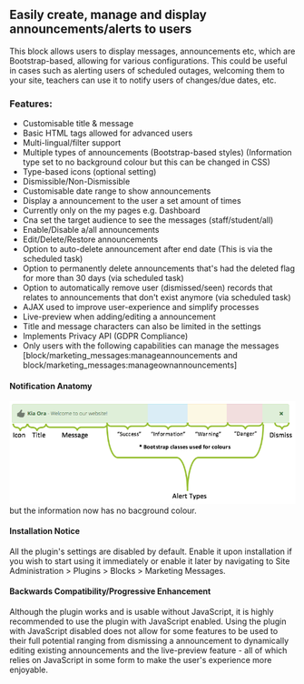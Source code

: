 
## Easily create, manage and display announcements/alerts to users


This block allows users to display messages, announcements etc, which are Bootstrap-based, allowing for various configurations.
This could be useful in cases such as alerting users of scheduled outages, welcoming them to your site, teachers can use it to notify users of changes/due dates, etc.


### Features:

* Customisable title & message
* Basic HTML tags allowed for advanced users
* Multi-lingual/filter support
* Multiple types of announcements (Bootstrap-based styles) (Information type set to no background colour but this can be changed in CSS)
* Type-based icons (optional setting)
* Dismissible/Non-Dismissible
* Customisable date range to show announcements
* Display a announcement to the user a set amount of times
* Currently only on the my pages e.g. Dashboard
* Cna set the target audience to see the messages (staff/student/all)
* Enable/Disable a/all announcements
* Edit/Delete/Restore announcements
* Option to auto-delete announcement after end date (This is via the scheduled task)
* Option to permanently delete announcements that's had the deleted flag for more than 30 days (via scheduled task)
* Option to automatically remove user (dismissed/seen) records that relates to announcements that don't exist anymore (via scheduled task)
* AJAX used to improve user-experience and simplify processes
* Live-preview when adding/editing a announcement
* Title and message characters can also be limited in the settings
* Implements Privacy API (GDPR Compliance)
* Only users with the following capabilities can manage the messages [block/marketing_messages:manageannouncements and block/marketing_messages:manageownannouncements] 


#### Notification Anatomy

[![Alert Types](docs/AlertTypes.png)](docs/AlertTypes.png)  but the information now has no bacground colour.


#### Installation Notice

All the plugin's settings are disabled by default. Enable it upon installation if you wish to start using it immediately or enable it later by navigating to Site Administration > Plugins > Blocks > Marketing Messages. 


#### Backwards Compatibility/Progressive Enhancement

Although the plugin works and is usable without JavaScript, it is highly recommended to use the plugin with JavaScript enabled.
Using the plugin with JavaScript disabled does not allow for some features to be used to their full potential ranging from dismissing a announcement to dynamically editing existing announcements and the live-preview feature - all of which relies on JavaScript in some form to make the user's experience more enjoyable.


